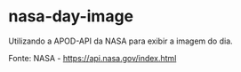 # nasa-day-image
Utilizando a APOD-API da NASA para exibir a imagem do dia.

Fonte: NASA - https://api.nasa.gov/index.html
